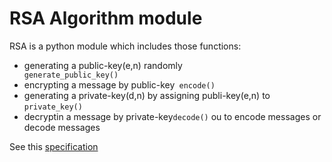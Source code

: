 RSA Algorithm module
==============
RSA is a python module which includes those functions: 
- generating a public-key(e,n) randomly <code> generate_public_key()</code>
- encrypting a message by public-key<code> encode() </code>
- generating a private-key(d,n) by assigning publi-key(e,n) to <code>private_key()</code>
- decryptin a message by private-key<code>decode()</code>
ou to encode messages or
decode messages

See this [specification]()
